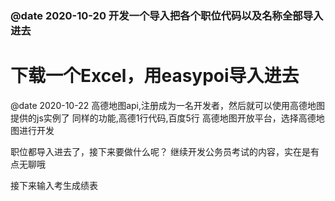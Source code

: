 
### @date 2020-10-20  开发一个导入把各个职位代码以及名称全部导入进去
# 下载一个Excel，用easypoi导入进去

@date 2020-10-22 高德地图api,注册成为一名开发者，然后就可以使用高德地图提供的js实例了
同样的功能,高德1行代码,百度5行  高德地图开放平台，选择高德地图进行开发

职位都导入进去了，接下来要做什么呢？
继续开发公务员考试的内容，实在是有点无聊哦

接下来输入考生成绩表








